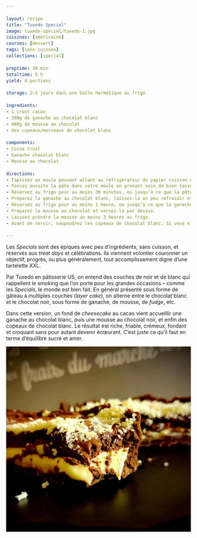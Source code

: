 ```yaml
---

layout: recipe
title: "Tuxedo Special"
image: tuxedo-special/tuxedo-1.jpg
cuisines: [américaine]
courses: [dessert]
tags: [sans cuisson]
collections: [special]

preptime: 30 min
totaltime: 5 h 
yield: 4 portions

storage: 2–3 jours dans une boîte hermétique au frigo.

ingredients:
- 1 crust cacao
- 300g de ganache au chocolat blanc
- 400g de mousse au chocolat
- des copeaux/morceaux de chocolat blanc

components:
- Cocoa Crust
- Ganache chocolat blanc
- Mousse au chocolat

directions:
- Tapissez un moule pouvant allant au réfrigérateur de papier cuisson en minimisant au maximum les plis.
- Foncez ensuite la pâte dans votre moule en prenant soin de bien tasser la base et les bords. Les bords doivent être suffisamment hauts pour accueillir le fourrage et le glaçage.
- Réservez au frigo pour au moins 30 minutes, ou jusqu'à ce que la pâte soit solide au toucher.
- Préparez la ganache au chocolat blanc, laissez-la un peu refroidir et versez-la sur le fond de tarte.
- Réservez au frigo pour au moins 1 heure, ou jusqu’à ce que la ganache soit suffisamment ferme quand on appuie dessus.
- Préparez la mousse au chocolat et versez-la par dessus.
- Laissez prendre la mousse au moins 3 heures au frigo.
- Avant de servir, saupoudrez les copeaux de chocolat blanc. Si vous n’en trouvez pas, vous pouvez également mettre 1 ou 2 carrés au congélateur pendant 20 minutes puis les râper, ou plus simplement les hacher.

---
```


Les <i lang="en">Specials</i> sont des épiques avec peu d’ingrédients, sans cuisson, et réservés aux <i lang="en">treat days</i> et célébrations. Ils viennent volontier couronner un objectif, progrès, ou plus généralement, tout accomplissement digne d’une tartelette XXL.

Par Tuxedo en pâtisserie US, on entend des couches de noir et de blanc qui rappellent le smoking que l’on porte pour les grandes occasions – comme les <i lang="en">Specials</i>, le monde est bien fait. En général présenté sous forme de gâteau à multiples couches (<i lang="en">layer cake</i>), on alterne entre le chocolat blanc et le chocolat noir, sous forme de ganache, de mousse, de <i lang="en">fudge</i>, etc.

Dans cette version, un fond de <i lang="en">cheesecake</i> au cacao vient accueillir une ganache au chocolat blanc, puis une mousse au chocolat noir, et enfin des copeaux de chocolat blanc. Le résultat est riche, friable, crémeux, fondant et croquant sans pour autant devenir écœurant. C’est juste ce qu’il faut en terme d’équilibre sucré et amer.

![Un biscuit cacao, une ganache au chocolat blanc bien crémeuse, une mousse au chocolat noir bien riche et aérée, et des copeaux de chocolat blanc pour amener un peu de croquant fondant.](../images/tuxedo-special/tuxedo-2.jpg)